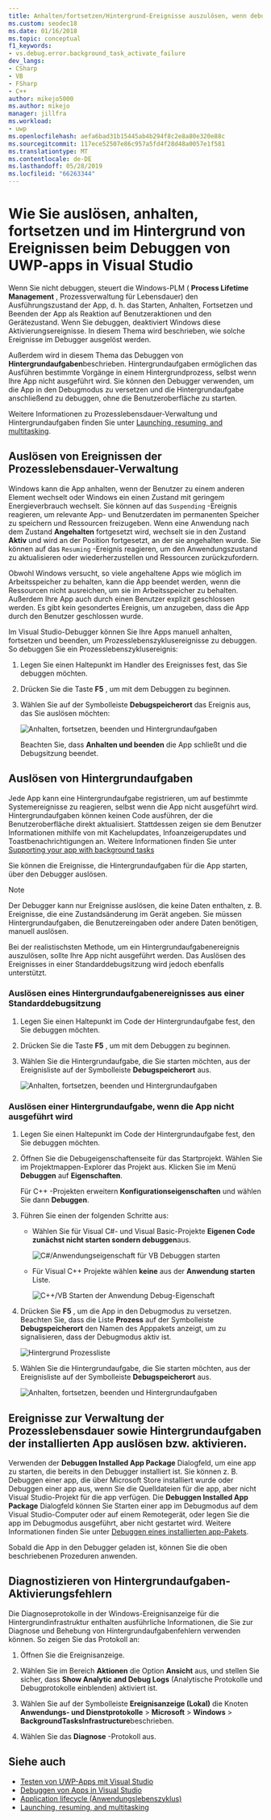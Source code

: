 ```yaml
---
title: Anhalten/fortsetzen/Hintergrund-Ereignisse auszulösen, wenn debugging der UWP
ms.custom: seodec18
ms.date: 01/16/2018
ms.topic: conceptual
f1_keywords:
- vs.debug.error.background_task_activate_failure
dev_langs:
- CSharp
- VB
- FSharp
- C++
author: mikejo5000
ms.author: mikejo
manager: jillfra
ms.workload:
- uwp
ms.openlocfilehash: aefa6bad31b15445ab4b294f8c2e8a80e320e88c
ms.sourcegitcommit: 117ece52507e86c957a5fd4f28d48a0057e1f581
ms.translationtype: MT
ms.contentlocale: de-DE
ms.lasthandoff: 05/28/2019
ms.locfileid: "66263344"
---
```

# <a name="how-to-trigger-suspend-resume-and-background-events-while-debugging-uwp-apps-in-visual-studio"></a>Wie Sie auslösen, anhalten, fortsetzen und im Hintergrund von Ereignissen beim Debuggen von UWP-apps in Visual Studio
Wenn Sie nicht debuggen, steuert die Windows-PLM ( **Process Lifetime Management** , Prozessverwaltung für Lebensdauer) den Ausführungszustand der App, d. h. das Starten, Anhalten, Fortsetzen und Beenden der App als Reaktion auf Benutzeraktionen und den Gerätezustand. Wenn Sie debuggen, deaktiviert Windows diese Aktivierungsereignisse. In diesem Thema wird beschrieben, wie solche Ereignisse im Debugger ausgelöst werden.

 Außerdem wird in diesem Thema das Debuggen von **Hintergrundaufgaben**beschrieben. Hintergrundaufgaben ermöglichen das Ausführen bestimmte Vorgänge in einem Hintergrundprozess, selbst wenn Ihre App nicht ausgeführt wird. Sie können den Debugger verwenden, um die App in den Debugmodus zu versetzen und die Hintergrundaufgabe anschließend zu debuggen, ohne die Benutzeroberfläche zu starten.

 Weitere Informationen zu Prozesslebensdauer-Verwaltung und Hintergrundaufgaben finden Sie unter [Launching, resuming, and multitasking](/windows/uwp/launch-resume/index).

## <a name="BKMK_Trigger_Process_Lifecycle_Management_events"></a> Auslösen von Ereignissen der Prozesslebensdauer-Verwaltung
 Windows kann die App anhalten, wenn der Benutzer zu einem anderen Element wechselt oder Windows ein einen Zustand mit geringem Energieverbrauch wechselt. Sie können auf das `Suspending` -Ereignis reagieren, um relevante App- und Benutzerdaten im permanenten Speicher zu speichern und Ressourcen freizugeben. Wenn eine Anwendung nach dem Zustand **Angehalten** fortgesetzt wird, wechselt sie in den Zustand **Aktiv** und wird an der Position fortgesetzt, an der sie angehalten wurde. Sie können auf das `Resuming` -Ereignis reagieren, um den Anwendungszustand zu aktualisieren oder wiederherzustellen und Ressourcen zurückzufordern.

 Obwohl Windows versucht, so viele angehaltene Apps wie möglich im Arbeitsspeicher zu behalten, kann die App beendet werden, wenn die Ressourcen nicht ausreichen, um sie im Arbeitsspeicher zu behalten. Außerdem Ihre App auch durch einen Benutzer explizit geschlossen werden. Es gibt kein gesondertes Ereignis, um anzugeben, dass die App durch den Benutzer geschlossen wurde.

 Im Visual Studio-Debugger können Sie Ihre Apps manuell anhalten, fortsetzen und beenden, um Prozesslebenszyklusereignisse zu debuggen. So debuggen Sie ein Prozesslebenszyklusereignis:

1. Legen Sie einen Haltepunkt im Handler des Ereignisses fest, das Sie debuggen möchten.

2. Drücken Sie die Taste **F5** , um mit dem Debuggen zu beginnen.

3. Wählen Sie auf der Symbolleiste **Debugspeicherort** das Ereignis aus, das Sie auslösen möchten:

     ![Anhalten, fortsetzen, beenden und Hintergrundaufgaben](../debugger/media/dbg_suspendresumebackground.png "DBG_SuspendResumeBackground")

     Beachten Sie, dass **Anhalten und beenden** die App schließt und die Debugsitzung beendet.

## <a name="BKMK_Trigger_background_tasks"></a> Auslösen von Hintergrundaufgaben
 Jede App kann eine Hintergrundaufgabe registrieren, um auf bestimmte Systemereignisse zu reagieren, selbst wenn die App nicht ausgeführt wird. Hintergrundaufgaben können keinen Code ausführen, der die Benutzeroberfläche direkt aktualisiert. Stattdessen zeigen sie dem Benutzer Informationen mithilfe von mit Kachelupdates, Infoanzeigerupdates und Toastbenachrichtigungen an. Weitere Informationen finden Sie unter [Supporting your app with background tasks](https://msdn.microsoft.com/library/4c7bb148-eb1f-4640-865e-41f627a46e8e)

 Sie können die Ereignisse, die Hintergrundaufgaben für die App starten, über den Debugger auslösen.

> [!NOTE]
> Der Debugger kann nur Ereignisse auslösen, die keine Daten enthalten, z. B. Ereignisse, die eine Zustandsänderung im Gerät angeben. Sie müssen Hintergrundaufgaben, die Benutzereingaben oder andere Daten benötigen, manuell auslösen.

 Bei der realistischsten Methode, um ein Hintergrundaufgabenereignis auszulösen, sollte Ihre App nicht ausgeführt werden. Das Auslösen des Ereignisses in einer Standarddebugsitzung wird jedoch ebenfalls unterstützt.

### <a name="BKMK_Trigger_a_background_task_event_from_a_standard_debug_session"></a> Auslösen eines Hintergrundaufgabenereignisses aus einer Standarddebugsitzung

1. Legen Sie einen Haltepunkt im Code der Hintergrundaufgabe fest, den Sie debuggen möchten.

2. Drücken Sie die Taste **F5** , um mit dem Debuggen zu beginnen.

3. Wählen Sie die Hintergrundaufgabe, die Sie starten möchten, aus der Ereignisliste auf der Symbolleiste **Debugspeicherort** aus.

     ![Anhalten, fortsetzen, beenden und Hintergrundaufgaben](../debugger/media/dbg_suspendresumebackground.png "DBG_SuspendResumeBackground")

### <a name="BKMK_Trigger_a_background_task_when_the_app_is_not_running"></a> Auslösen einer Hintergrundaufgabe, wenn die App nicht ausgeführt wird

1. Legen Sie einen Haltepunkt im Code der Hintergrundaufgabe fest, den Sie debuggen möchten.

2. Öffnen Sie die Debugeigenschaftenseite für das Startprojekt. Wählen Sie im Projektmappen-Explorer das Projekt aus. Klicken Sie im Menü **Debuggen** auf **Eigenschaften**.

     Für C++ -Projekten erweitern **Konfigurationseigenschaften** und wählen Sie dann **Debuggen**.

3. Führen Sie einen der folgenden Schritte aus:

    - Wählen Sie für Visual C#- und Visual Basic-Projekte **Eigenen Code zunächst nicht starten sondern debuggen**aus.

         ![C&#35;&#47;Anwendungseigenschaft für VB Debuggen starten](../debugger/media/dbg_csvb_dontlaunchapp.png "DBG_CsVb_DontLaunchApp")

    - Für Visual C++ Projekte wählen **keine** aus der **Anwendung starten** Liste.

         ![C&#43;&#43;&#47;VB Starten der Anwendung Debug-Eigenschaft](../debugger/media/dbg_cppjs_dontlaunchapp.png "DBG_CppJs_DontLaunchApp")

4. Drücken Sie **F5** , um die App in den Debugmodus zu versetzen. Beachten Sie, dass die Liste **Prozess** auf der Symbolleiste **Debugspeicherort** den Namen des Apppakets anzeigt, um zu signalisieren, dass der Debugmodus aktiv ist.

     ![Hintergrund Prozessliste](../debugger/media/dbg_backgroundtask_processlist.png "DBG_BackgroundTask_ProcessList")

5. Wählen Sie die Hintergrundaufgabe, die Sie starten möchten, aus der Ereignisliste auf der Symbolleiste **Debugspeicherort** aus.

     ![Anhalten, fortsetzen, beenden und Hintergrundaufgaben](../debugger/media/dbg_suspendresumebackground.png "DBG_SuspendResumeBackground")

## <a name="BKMK_Trigger_Process_Lifetime_Management_events_and_background_tasks_from_an_installed_app"></a> Ereignisse zur Verwaltung der Prozesslebensdauer sowie Hintergrundaufgaben der installierten App auslösen bzw. aktivieren.
 Verwenden der **Debuggen Installed App Package** Dialogfeld, um eine app zu starten, die bereits in den Debugger installiert ist. Sie können z. B. Debuggen einer app, die über Microsoft Store installiert wurde oder Debuggen einer app aus, wenn Sie die Quelldateien für die app, aber nicht Visual Studio-Projekt für die app verfügen. Die **Debuggen Installed App Package** Dialogfeld können Sie Starten einer app im Debugmodus auf dem Visual Studio-Computer oder auf einem Remotegerät, oder legen Sie die app im Debugmodus ausgeführt, aber nicht gestartet wird. Weitere Informationen finden Sie unter [Debuggen eines installierten app-Pakets](../debugger/debug-installed-app-package.md).

 Sobald die App in den Debugger geladen ist, können Sie die oben beschriebenen Prozeduren anwenden.

## <a name="BKMK_Diagnosing_background_task_activation_errors"></a> Diagnostizieren von Hintergrundaufgaben-Aktivierungsfehlern
 Die Diagnoseprotokolle in der Windows-Ereignisanzeige für die Hintergrundinfrastruktur enthalten ausführliche Informationen, die Sie zur Diagnose und Behebung von Hintergrundaufgabenfehlern verwenden können. So zeigen Sie das Protokoll an:

1. Öffnen Sie die Ereignisanzeige.

2. Wählen Sie im Bereich **Aktionen** die Option **Ansicht** aus, und stellen Sie sicher, dass **Show Analytic and Debug Logs** (Analytische Protokolle und Debugprotokolle einblenden) aktiviert ist.

3. Wählen Sie auf der Symbolleiste **Ereignisanzeige (Lokal)** die Knoten **Anwendungs- und Dienstprotokolle** > **Microsoft** > **Windows** > **BackgroundTasksInfrastructure**beschrieben.

4. Wählen Sie das **Diagnose** -Protokoll aus.

## <a name="see-also"></a>Siehe auch
- [Testen von UWP-Apps mit Visual Studio](../test/testing-store-apps-with-visual-studio.md)
- [Debuggen von Apps in Visual Studio](/visualstudio/debugger/debugging-windows-store-and-windows-universal-apps)
- [Application lifecycle (Anwendungslebenszyklus)](/windows/uwp/launch-resume/app-lifecycle)
- [Launching, resuming, and multitasking](/windows/uwp/launch-resume/index)